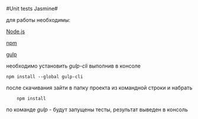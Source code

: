 #Unit tests Jasmine#

для работы необходимы:

[Node.js](https://nodejs.org/en/)

[npm](https://www.npmjs.com/)

[gulp](http://gulpjs.com/)

необходимо установить *gulp-cli* выполнив в консоле

	npm install --global gulp-cli

после скачивания зайти в папку проекта из командной строки и набрать

		npm install

по команде *gulp* - будут запущены тесты, результат выведен в консоль

